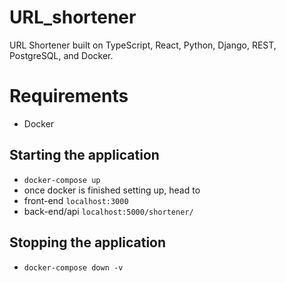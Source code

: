 # URL_shortener
URL Shortener built on TypeScript, React, Python, Django, REST, PostgreSQL, and Docker.

# Requirements 
- Docker
## Starting the application
- ```docker-compose up```
- once docker is finished setting up, head to
- front-end `localhost:3000`
- back-end/api `localhost:5000/shortener/`
## Stopping the application
- ```docker-compose down -v```